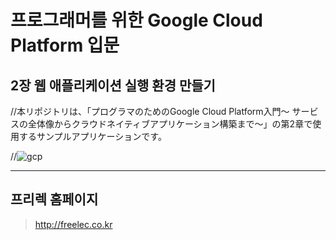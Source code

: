 프로그래머를 위한 Google Cloud Platform 입문
======================

## 2장 웹 애플리케이션 실행 환경 만들기

//本リポジトリは、「プログラマのためのGoogle Cloud Platform入門〜 サービスの全体像からクラウドネイティブアプリケーション構築まで〜」の第2章で使用するサンプルアプリケーションです。


//![gcp](http://www.seshop.com/static/images/product/17756/L.png)


***
## 프리렉 홈페이지
> http://freelec.co.kr
>

